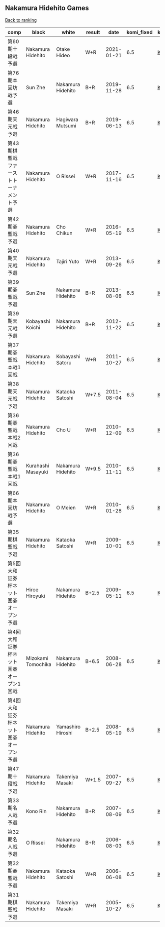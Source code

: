 ## Nakamura Hidehito Games

[Back to ranking](index.md)




| **comp** | **black** | **white** | **result** | **date** | **komi_fixed** | **kifu** | 
| --- | --- | --- | --- | --- | --- | --- |
| 第60期十段戦予選 | Nakamura Hidehito | Otake Hideo | W+R | 2021-01-21 | 6.5 | [Kifu](https://kifudepot.net/kifucontents.php?id=H998SJMcM8doBT%2BXLqlZsA%3D%3D) | 
| 第76期本因坊戦予選 | Sun Zhe | Nakamura Hidehito | B+R | 2019-11-28 | 6.5 | [Kifu](https://kifudepot.net/kifucontents.php?id=m6j5Pf7D68c5EaRU6%2BQoaQ%3D%3D) | 
| 第46期天元戦予選 | Nakamura Hidehito | Hagiwara Mutsumi | B+R | 2019-06-13 | 6.5 | [Kifu](https://kifudepot.net/kifucontents.php?id=pVKmHAIUUBLQ3zjwquEceg%3D%3D) | 
| 第43期棋聖戦ファーストトーナメント予選 | Nakamura Hidehito | O Rissei | W+R | 2017-11-16 | 6.5 | [Kifu](https://kifudepot.net/kifucontents.php?id=pcHqH5rd4nWrAJiFxGU%2Fzw%3D%3D) | 
| 第42期碁聖戦予選 | Nakamura Hidehito | Cho Chikun | W+R | 2016-05-19 | 6.5 | [Kifu](https://kifudepot.net/kifucontents.php?id=k%2B9kikgXDBmHUjRwzJj39g%3D%3D) | 
| 第40期天元戦予選 | Nakamura Hidehito | Tajiri Yuto | W+R | 2013-09-26 | 6.5 | [Kifu](https://kifudepot.net/kifucontents.php?id=atchixDxD74POsLCckKyrA%3D%3D) | 
| 第39期碁聖戦予選 | Sun Zhe | Nakamura Hidehito | B+R | 2013-08-08 | 6.5 | [Kifu](https://kifudepot.net/kifucontents.php?id=3r7F2zdHqCljcC7ph2VnEg%3D%3D) | 
| 第39期天元戦予選 | Kobayashi Koichi | Nakamura Hidehito | B+R | 2012-11-22 | 6.5 | [Kifu](https://kifudepot.net/kifucontents.php?id=hmkQEnngAnJCbbiR1Ix%2BKw%3D%3D) | 
| 第37期碁聖戦本戦1回戦 | Nakamura Hidehito | Kobayashi Satoru | W+R | 2011-10-27 | 6.5 | [Kifu](https://kifudepot.net/kifucontents.php?id=h1lSOPmADY3aA%2BsBa93V4A%3D%3D) | 
| 第38期天元戦予選 | Nakamura Hidehito | Kataoka Satoshi | W+7.5 | 2011-08-04 | 6.5 | [Kifu](https://kifudepot.net/kifucontents.php?id=bwZOoB0uhCHkNiyvJMTGkA%3D%3D) | 
| 第36期碁聖戦本戦2回戦 | Nakamura Hidehito | Cho U | W+R | 2010-12-09 | 6.5 | [Kifu](https://kifudepot.net/kifucontents.php?id=RRlXgzwJJxf8GPUbDEtexQ%3D%3D) | 
| 第36期碁聖戦本戦1回戦 | Kurahashi Masayuki | Nakamura Hidehito | W+9.5 | 2010-11-11 | 6.5 | [Kifu](https://kifudepot.net/kifucontents.php?id=abUZEViKRmhAX1bNGl1c%2Fg%3D%3D) | 
| 第66期本因坊戦予選 | Nakamura Hidehito | O Meien | W+R | 2010-01-28 | 6.5 | [Kifu](https://kifudepot.net/kifucontents.php?id=akZdZQL%2FW1PzvSwiOOWrTg%3D%3D) | 
| 第35期棋聖戦予選 | Nakamura Hidehito | Kataoka Satoshi | W+R | 2009-10-01 | 6.5 | [Kifu](https://kifudepot.net/kifucontents.php?id=yw4P5gdLb7kW1yIUnStrOw%3D%3D) | 
| 第5回大和証券杯ネット囲碁オープン予選 | Hiroe Hiroyuki | Nakamura Hidehito | B+2.5 | 2009-05-11 | 6.5 | [Kifu](https://kifudepot.net/kifucontents.php?id=tIb4GY2SlPSB1UvhRTzD6w%3D%3D) | 
| 第4回大和証券杯ネット囲碁オープン1回戦 | Mizokami Tomochika | Nakamura Hidehito | B+6.5 | 2008-06-28 | 6.5 | [Kifu](https://kifudepot.net/kifucontents.php?id=NSr%2FiaKzsDHly9%2BeNA%2BH3Q%3D%3D) | 
| 第4回大和証券杯ネット囲碁オープン予選 | Nakamura Hidehito | Yamashiro Hiroshi | B+2.5 | 2008-05-19 | 6.5 | [Kifu](https://kifudepot.net/kifucontents.php?id=fx%2F0gI5v1JcLj75Fcg%2FtvQ%3D%3D) | 
| 第47期十段戦予選 | Nakamura Hidehito | Takemiya Masaki | W+1.5 | 2007-09-27 | 6.5 | [Kifu](https://kifudepot.net/kifucontents.php?id=onCzRmUjYkCcHIxftJkQ2Q%3D%3D) | 
| 第33期名人戦予選 | Kono Rin | Nakamura Hidehito | B+R | 2007-08-09 | 6.5 | [Kifu](https://kifudepot.net/kifucontents.php?id=Icw4r7JlGSpig8Eqm4C5%2Bg%3D%3D) | 
| 第32期名人戦予選 | O Rissei | Nakamura Hidehito | B+R | 2006-08-03 | 6.5 | [Kifu](https://kifudepot.net/kifucontents.php?id=cLuFM7Na5keZGyNxpx2AVg%3D%3D) | 
| 第32期碁聖戦予選 | Nakamura Hidehito | Kataoka Satoshi | W+R | 2006-06-08 | 6.5 | [Kifu](https://kifudepot.net/kifucontents.php?id=3KOyXz%2FtN04bL2syMan4Hw%3D%3D) | 
| 第31期棋聖戦予選 | Nakamura Hidehito | Takemiya Masaki | W+R | 2005-10-27 | 6.5 | [Kifu](https://kifudepot.net/kifucontents.php?id=zO0xD7Vw0hxPdDtFVtvhXQ%3D%3D) |





